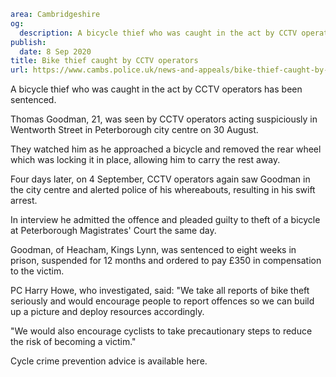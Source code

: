 ```yaml
area: Cambridgeshire
og:
  description: A bicycle thief who was caught in the act by CCTV operators has been sentenced.
publish:
  date: 8 Sep 2020
title: Bike thief caught by CCTV operators
url: https://www.cambs.police.uk/news-and-appeals/bike-thief-caught-by-cctv-operators
```

A bicycle thief who was caught in the act by CCTV operators has been sentenced.

Thomas Goodman, 21, was seen by CCTV operators acting suspiciously in Wentworth Street in Peterborough city centre on 30 August.

They watched him as he approached a bicycle and removed the rear wheel which was locking it in place, allowing him to carry the rest away.

Four days later, on 4 September, CCTV operators again saw Goodman in the city centre and alerted police of his whereabouts, resulting in his swift arrest.

In interview he admitted the offence and pleaded guilty to theft of a bicycle at Peterborough Magistrates' Court the same day.

Goodman, of Heacham, Kings Lynn, was sentenced to eight weeks in prison, suspended for 12 months and ordered to pay £350 in compensation to the victim.

PC Harry Howe, who investigated, said: "We take all reports of bike theft seriously and would encourage people to report offences so we can build up a picture and deploy resources accordingly.

"We would also encourage cyclists to take precautionary steps to reduce the risk of becoming a victim."

Cycle crime prevention advice is available here.
